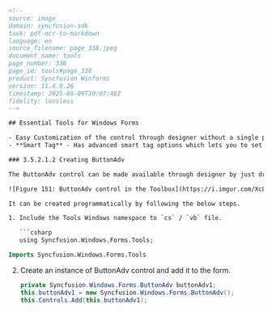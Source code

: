 ```html
<!-- 
source: image
domain: syncfusion-sdk
task: pdf-ocr-to-markdown
language: en
source_filename: page_338.jpeg
document_name: tools
page_number: 338
page_id: tools#page_338
product: Syncfusion Winforms
version: 11.4.0.26
timestamp: 2025-08-09T10:07:48Z
fidelity: lossless
-->

## Essential Tools for Windows Forms

- Easy Customization of the control through designer without a single piece of code.
- **Smart Tag** - Has advanced smart tag options which lets you to set the properties easily.

### 3.5.2.1.2 Creating ButtonAdv

The ButtonAdv control can be made available through designer by just dragging and dropping the control from the toolbox onto the form.

![Figure 151: ButtonAdv control in the Toolbox](https://i.imgur.com/Xc8d3nX.png)

It can be created programmatically by following the below steps.

1. Include the Tools Windows namespace to `cs` / `vb` file.

   ```csharp
   using Syncfusion.Windows.Forms.Tools;
   ```

   ```vb
   Imports Syncfusion.Windows.Forms.Tools
   ```

2. Create an instance of ButtonAdv control and add it to the form.

   ```csharp
   private Syncfusion.Windows.Forms.ButtonAdv buttonAdv1;
   this.buttonAdv1 = new Syncfusion.Windows.Forms.ButtonAdv();
   this.Controls.Add(this.buttonAdv1);
   ```
```